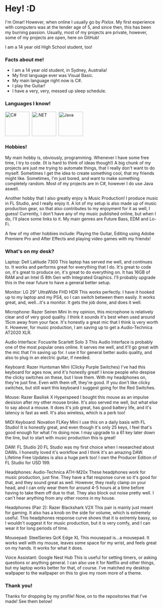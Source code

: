 # Hey! :D

I'm Omar! However, when online I usually go by *Pixlox*. My first experience with computers was at the tender age of 5, and since then, this has been my burning passion. Usually, most of my projects are private, however, some of my projects are open, here on GitHub!

I am a 14 year old High School student, too!

### Facts about me!

- I am a 14 year old student, in Sydney, Australia!
- My first language ever was Visual Basic.
- My main language right now is C#.
- I play the Guitar!
- I have a very, very, messed up sleep schedule.
   
### Languages I know!
<div>
  <img src="https://cdn.jsdelivr.net/gh/devicons/devicon/icons/csharp/csharp-original.svg"   title="C#" alt="C#" width="80" height="80"/>&nbsp;
  <img src="https://cdn.jsdelivr.net/gh/devicons/devicon/icons/dotnetcore/dotnetcore-original.svg"  title=".NET" alt=".NET" width="80" height="80"/>&nbsp;
  <img src="https://cdn.jsdelivr.net/gh/devicons/devicon/icons/java/java-original.svg"  title="Java" alt="Java" width="80" height="80"/>&nbsp;

### Hobbies!

My main hobby is, obviously, programming. Whenever I have some free time, I try to code. (It is hard to think of ideas though!) A big chunk of my projects are just me trying to automate things, that I really don't want to do myself. Sometimes I get the idea to create something cool, that my friends might like. Sometimes, I'm just bored, and want to make something completely random. Most of my projects are in C#, however I do use Java aswell.

Another hobby that I also greatly enjoy is Music Production! I produce music in FL Studio, and I really enjoy it. A lot of my setup is also made up of music production gear, so that also contributes to my enjoyment for it as well, I guess! Currently, I don't have any of my music published online, but when I do, I'll place some links to it. My main genres are Future Bass, EDM and Lo-Fi.

A few of my other hobbies include: Playing the Guitar, Editing using Adobe Premiere Pro and After Effects and playing video games with my friends!

### What's on my desk?

Laptop: Dell Latitude 7300
This laptop has served me well, and continues to. It works and performs great for everything that I do. It's great to code on, it's great to produce on, it's great to do everything on. It has 16GB of RAM and an Intel i5 8th Gen with Integrated Graphics. I'll probably upgrade this in the near future to have a general better setup.

Monitor: LG 29" UltraWide FHD HDR
This works perfectly. I have it hooked up to my laptop and my PS4, so I can switch between them easily. It works great, and, well...it's a monitor. It gets the job done, and does it well.

Microphone: Razer Seiren Mini
In my opinion, this microphone is relatively clear and of very good quality. I think it sounds it's best when used around 15cm away from your face. It's honestly a great mic that I think is very worth it. However, for music production, I am saving up to get a Audio-Technica AT2020 XLR.

Audio Interface: Focusrite Scarlett Solo 3
This Audio Interface is probably one of the most popular ones online. It serves me well, and it'll go great with the mic that I'm saving up for. I use it for general better audio quality, and also to plug in an electric guitar, if needed.

Keyboard: Razer Huntsman Mini (Clicky Purple Switches)
I've had this keyboard for ages now, and it's honestly great! I know people who despise the clicky switches on these, but I love them. With my headphones on, they're just fine. Even with them off, they're good. If you don't like clicky switches, but still want this keyboard I suggest going for the Red Switches.

Mouse: Razer Basilisk X Hyperspeed
I bought this mouse as an impulse desision after my other mouse broke. It's also served me well, but what else to say about a mouse. It does it's job great, has good battery life, and it's latency is fast as well. It's also wireless, which is a perk too!

MIDI Keyboard: Novation FLKey Mini
I use this on a daily basis with FL Studio! It is honestly great, and even though it's only 25 keys, I feel that's good enough for what I'm doing now. I may upgrade to a 61 key later down the line, but to start with music production this is great!

DAW: FL Studio 20
FL Studio was my first choice when I researched about DAWs. I honestly loved it's workflow and I think it's an amazing DAW. Lifetime Free Updates is also a huge perk too! I own the Producer Edition of FL Studio for USD 199.

Headphones: Audio-Technica ATH-M20x
These headphones work for music production, just fine. They have a flat response curve so it's good for that, and they sound great as well. However, they really clamp on your head, and I can only wear them for around 4-5 hours at a time before having to take them off due to that. They also block out noise pretty well. I can't hear anything from any other rooms in my house. 

Headphones (Pair 2): Razer Blackshark V2X
This pair is mainly just meant for gaming. It also has a knob on the side for volume, which is extremely useful. This headphones response curve shows that it is extremly bassy, so I wouldn't suggest it for music production, but it is very comfy, and I can wear it for long periods of time.

Mousepad: SteelSeries QcK Edge XL
This mousepad is...a mousepad. It works well with my mouse, leaves some space for my wrist, and feels great on my hands. It works for what it does. 

Voice Assistant: Google Nest Hub
This is useful for setting timers, or asking questions or anything general. I can also use it for Netflix and other things, but my laptop works better for that, of course. I've matched my desktop wallpaper to the wallpaper on this to give my room more of a theme.


### Thank you!

Thanks for dropping by my profile! Now, on to the repositories that I've made! See them below!



